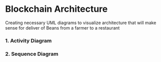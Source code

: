 # Blockchain Architecture


Creating necessary UML diagrams to visualize architecture that will make sense for deliver of Beans from a farmer to a restaurant

### 1. Activity Diagram
### 2. Sequence Diagram